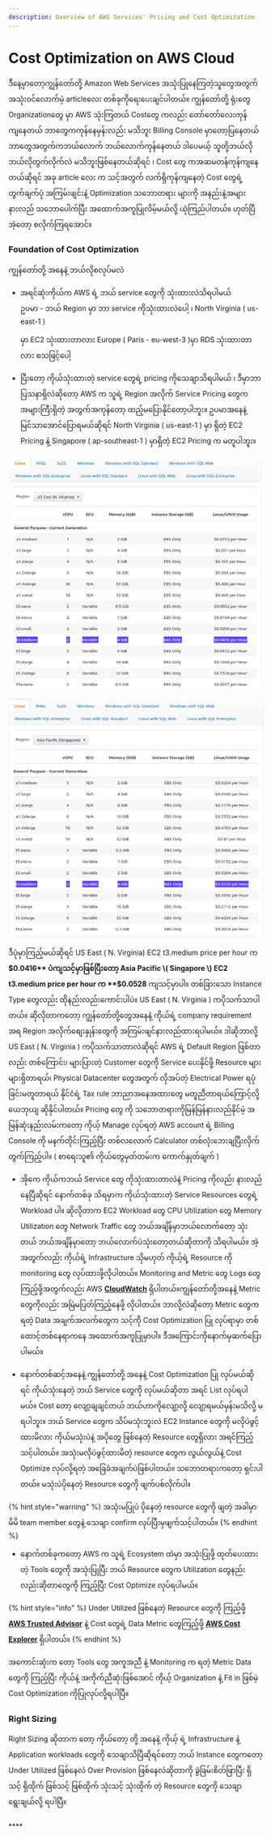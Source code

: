 ```yaml
---
description: Overview of AWS Services' Pricing and Cost Optimization
---
```


# Cost Optimization on AWS Cloud

ဒီနေ့မှာတော့ကျွန်တော်တို့ Amazon Web Services အသုံးပြုနေကြတဲ့သူတွေအတွက် အသုံးဝင်လောက်မဲ့ articleလေး တစ်ခုကိုရေးပေးချင်ပါတယ်။ ကျွန်တော်တို့ ရုံးတွေ Organizationတွေ မှာ AWS သုံးကြတယ် Costတွေ ကလည်း တော်တော်လေးကုန် ကျနေတယ် ဘာတွေကကုန်နေမှန်းလည်း မသိဘူး Billing Console မှာတော့ပြနေတယ် ဘာတွေအတွက်ကဘယ်လောက် ဘယ်လောက်ကုန်နေတယ် ဒါပေမယ့် သူတို့ဘယ်လိုဘယ်လိုတွက်လိုက်လဲ မသိဘူးဖြစ်နေတယ်ဆိုရင် ၊ Cost တွေ ကအဆမတန်ကုန်ကျနေတယ်ဆိုရင်  အခု article လေး က သင့်အတွက် လက်ရှိကုန်ကျနေတဲ့ Cost တွေရဲ့ တွက်ချက်ပုံ အကြမ်းဖျင်းနဲ့ Optimization သဘောတရား များကို အနည်းနဲ့အများ နားလည် သဘောပေါက်ပြီး အထောက်အကူပြုလိမ့်မယ်လို့ ယုံကြည်ပါတယ်။ ဟုတ်ပြီ အဲ့တော့ စလိုက်ကြရအောင်။

### Foundation of Cost Optimization

ကျွန်တော်တို့ အနေနဲ့ ဘယ်လိုစလုပ်မလဲ

* အရင်ဆုံးကိုယ်က AWS ရဲ့ ဘယ် service တွေကို သုံးထားလဲသိရပါမယ်   
  ဥပမာ - ဘယ် Region မှာ ဘာ service ကိုသုံးထားလဲပေါ့ ၊ North Virginia \( us-east-1 \)

   မှာ EC2 သုံးထားတာလား Europe \( Paris - eu-west-3 \)မှာ RDS သုံးထားတာလား စသဖြင့်ပေါ့   

* ပြီးတော့ ကိုယ်သုံးထားတဲ့ service တွေရဲ့ pricing ကိုသေချာသိရပါမယ် ၊ ဒီမှာဘာပြသနာရှိလဲဆိုတော့ AWS က သူရဲ့ Region အလိုက် Service Pricing တွေက အများကြီးရှိတဲ့ အတွက်အကုန်တော့ ထည့်မပြောနိုင်တော့ပါဘူး။  ဥပမာအနေနဲ့ မြင်သာအောင်ပြောရမယ်ဆိုရင် North Virginia \( us-east-1 \) မှာ ရှိတဲ့ EC2 Pricing နဲ့ Singapore \( ap-southeast-1 \) မှာရှိတဲ့ EC2 Pricing က မတူပါဘူး။ 

![US East \( N. Virginia\) EC2 t3.medium price per hour](../.gitbook/assets/screenshot-from-2020-01-14-00-14-14.png)

![Asia Pacific  \( Singapore \) EC2 t3.medium price per hour](../.gitbook/assets/screenshot-from-2020-01-14-00-14-47.png)

ဒီပုံမှာကြည့်မယ်ဆိုရင် US East \( N. Virginia\) EC2 t3.medium price per hour က **$​0.0416** ပဲကျသင့်မှာဖြစ်ပြီးတော့ Asia Pacific \( Singapore \) EC2 t3.medium price per hour က **$0.0528** ကျသင့်မှာပါ။  တစ်ခြားသော Instance Type တွေလည်း ထိုနည်းလည်းကောင်းပါပဲ။ US East \( N. Virginia \) ကပိုသက်သာပါတယ်။ ဆိုလိုတာကတော့ ကျွန်တော်တို့တွေအနေနဲ့ ကိုယ်ရဲ့ company requirement  အရ Region အလိုက်စျေးနှုန်းတွေကို အကြမ်းဖျင်နားလည်ထားရပါမယ်။ ဒါဆိုဘာလို့ US East \( N. Virginia \) ကပိုသက်သာတာလဲဆိုရင် AWS ရဲ့ Default Region ဖြစ်တာလည်း တစ်ကြောင်း၊ များပြားတဲ့ Customer တွေကို Service ပေးနိုင်ဖို့ Resource များများရှိတာရယ်၊ Physical Datacenter တွေအတွက် လိုအပ်တဲ့ Electrical Power ရပုံခြင်းမတူတာရယ် နိုင်ငံရဲ့ Tax rule ဘာညာအနေအထားတွေ မတူညီတာရယ်ကြောင့်လို့ ယေဘုယျ ဆိုနိုင်ပါတယ်။ Pricing တွေ ကို သဘောတရားကိုမြန်မြန်နားလည်နိုင်မဲ့ အမြန်ဆုံးနည်းလမ်းကတော့ ကိုယ့် Manage လုပ်ရတဲ့ AWS account ရဲ့ Billing Console ကို မနက်တိုင်းကြည့်ပြီး တစ်လလောက် Calculator တစ်လုံးဘေးချပြီးလိုက်တွက်ကြည့်ပါ။ \( စာရေးသူ၏ ကိုယ်တွေမှတ်တမ်းက ကောက်နှုတ်ချက် \) 

* အိုကေ ကိုယ်ကဘယ် Service တွေ ကိုသုံးထားတာလဲနဲ့ Pricing ကိုလည်း နားလည်နေပြီဆိုရင် နောက်တစ်ခု သိရမှာက ကိုယ်သုံးထားတဲ့ Service Resources တွေရဲ့ Workload ပါ။  ဆိုလိုတာက EC2 Workload တွေ CPU Utilization တွေ Memory Utilization တွေ Network Traffic တွေ ဘယ်အချိန်မှာဘယ်လောက်တော့ သုံးတယ် ဘယ်အချိန်မှာတော့ ဘယ်လောက်ပဲသုံးတော့တယ်ဆိုတာကို သိရပါမယ်။ အဲ့အတွက်လည်း ကိုယ်ရဲ့ Infrastructure သိုမဟုတ် ကိုယ့်ရဲ့ Resource ကို monitoring တွေ လုပ်ထားဖို့လိုပါတယ်။ Monitoring and Metric တွေ Logs တွေ ကြည့်ဖို့အတွက်လည်း AWS [**CloudWatch**](https://aws.amazon.com/cloudwatch/) ရှိပါတယ်။ကျွန်တော်တို့အနေနဲ့  Metric တွေကိုလည်း အမြဲမပြတ်ကြည့်နေဖို့ လိုပါတယ်။ ဘာလို့လဲဆိုတော့  Metric တွေက ရတဲ့ Data အချက်အလက်တွေက သင့်ကို Cost Optimization ပြု လုပ်ရာမှာ တစ်ထောင့်တစ်နေရာကနေ အထောက်အကူပြုမှာပါ။ ဒီအကြောင်းကိုနောက်မှဆက်ပြောပါမယ်။ 



* နောက်တစ်ဆင့်အနေနဲ့ ကျွန်တော်တို့ အနေနဲ့ Cost Optimization ပြု လုပ်မယ်ဆိုရင် ကိုယ်သုံးနေတဲ့ ဘယ် Service တွေကို လုပ်မယ်ဆိုတာ အရင် List လုပ်ရပါမယ်။ Cost တော့ လျော့ချချင်တယ် ဘယ်ဟာကိုလျော့လို့ လျော့ရမယ်မှန်းမသိလို့ မရပါဘူး။ ဘယ် Service တွေက သိပ်မသုံးဘူးလဲ EC2 Instance တွေကို မလိုပဲဖွင့်ထားမိလား ကိုယ်မသုံးပဲနဲ့ အပိုတွေ ဖြစ်နေတဲ့ Resource တွေရှိလား အရင်ကြည့်သင့်ပါတယ်။ အသုံးမလိုပဲဖွင့်ထားမိတဲ့ resource တွေက လွယ်လွယ်နဲ့ Cost Optimize လုပ်လို့ရတဲ့ အခြေခံအချက်ပဲဖြစ်ပါတယ်။ သဘောတရားကတော့ ရှင်းပါတယ်။ မသုံးပဲပိုနေတဲ့ Resource တွေကို ဖျက်ပစ်လိုက်ပါ။ 

{% hint style="warning" %}
အသုံးမပြုပဲ ပိုနေတဲ့ resource တွေကို ဖျတဲ့ အခါမှာ မိမိ team member တွေနဲ့ သေချာ confirm လုပ်ပြီးမှဖျက်သင့်ပါတယ်။ 
{% endhint %}

* နောက်တစ်ခုကတော့ AWS က သူရဲ့ Ecosystem ထဲမှာ အသုံးပြုဖို့ ထုတ်ပေးထားတဲ့ Tools တွေကို အသုံးပြုပြီး ဘယ် Resource တွေက Utilization တွေနည်းလည်းဆိုတာတွေကို ကြည့်ပြီး Cost Optimize လုပ်ရပါမယ်။ 

{% hint style="info" %}
Under Utilized  ဖြစ်နေတဲ့ Resource တွေကို ကြည့်ဖို့ [**AWS Trusted Advisor**](https://aws.amazon.com/premiumsupport/trustedadvisor/) နဲ့ Cost တွေရဲ့ Data Metric တွေကြည့်ဖို့ [**AWS Cost Explorer**](https://aws.amazon.com/aws-cost-management/aws-cost-explorer/) ရှိပါတယ်။
{% endhint %}

အကောင်းဆုံးက တော့ Tools တွေ အကူအညီ နဲ့ Monitoring က ရတဲ့ Metric Data တွေကို ကြည့်ပြီး ကိုယ်နဲ့ အကိုက်ညီဆုံးဖြစ်အောင် ကိုယ့် Organization နဲ့ Fit in ဖြစ်မဲ့ Cost Optimization ကိုပြုလုပ်လို့ရပါပြီ။ 

### Right Sizing

Right Sizing ဆိုတာက တော့ ကိုယ်တော့ တို့ အနေနဲ့ ကိုယ့် ရဲ့ Infrastructure နဲ့ Application workloads တွေကို သေချာသိပြီဆိုရင်တော့  ဘယ် Instance တွေကတော့ Under Utilized ဖြစ်နေလဲ Over Provision ဖြစ်နေလဲဆိုတာကို ခွဲခြမ်းစိတ်ဖြာပြီး ရှိသင့် ရှိထိုက် ဖြစ်သင့် ဖြစ်ထိုက် သုံးသင့် သုံးထိုက် တဲ့ Resource တွေကို သေချာရွေးချယ်လို့ ရပါပြီ။  

###  

\*\*\*\*

